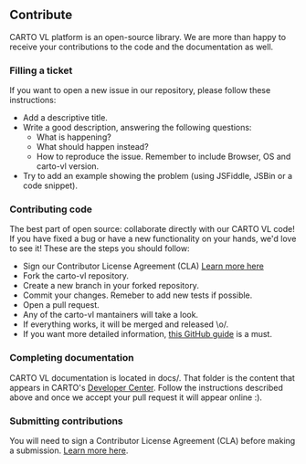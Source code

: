 ## Contribute

CARTO VL platform is an open-source library. We are more than happy to receive your contributions to the code and the documentation as well.

### Filling a ticket

If you want to open a new issue in our repository, please follow these instructions:

- Add a descriptive title.
- Write a good description, answering the following questions:
    - What is happening?
    - What should happen instead?
    - How to reproduce the issue. Remember to include Browser, OS and carto-vl version.
- Try to add an example showing the problem (using JSFiddle, JSBin or a code snippet).


### Contributing code

The best part of open source: collaborate directly with our CARTO VL code! If you have fixed a bug or have a new functionality on your hands, we'd love to see it! These are the steps you should follow:

- Sign our Contributor License Agreement (CLA) [Learn more here](https://carto.com/contributions/)
- Fork the carto-vl repository.
- Create a new branch in your forked repository.
- Commit your changes. Remeber to add new tests if possible.
- Open a pull request.
- Any of the carto-vl mantainers will take a look.
- If everything works, it will be merged and released \o/.
- If you want more detailed information, [this GitHub guide](https://opensource.guide/how-to-contribute/) is a must.

### Completing documentation

CARTO VL documentation is located in docs/. That folder is the content that appears in CARTO's  [Developer Center](https://carto.com/developers/carto-vl/support/contribute/). Follow the instructions described above and once we accept your pull request it will appear online :).

### Submitting contributions

You will need to sign a Contributor License Agreement (CLA) before making a submission. [Learn more here](https://carto.com/contributions/).
